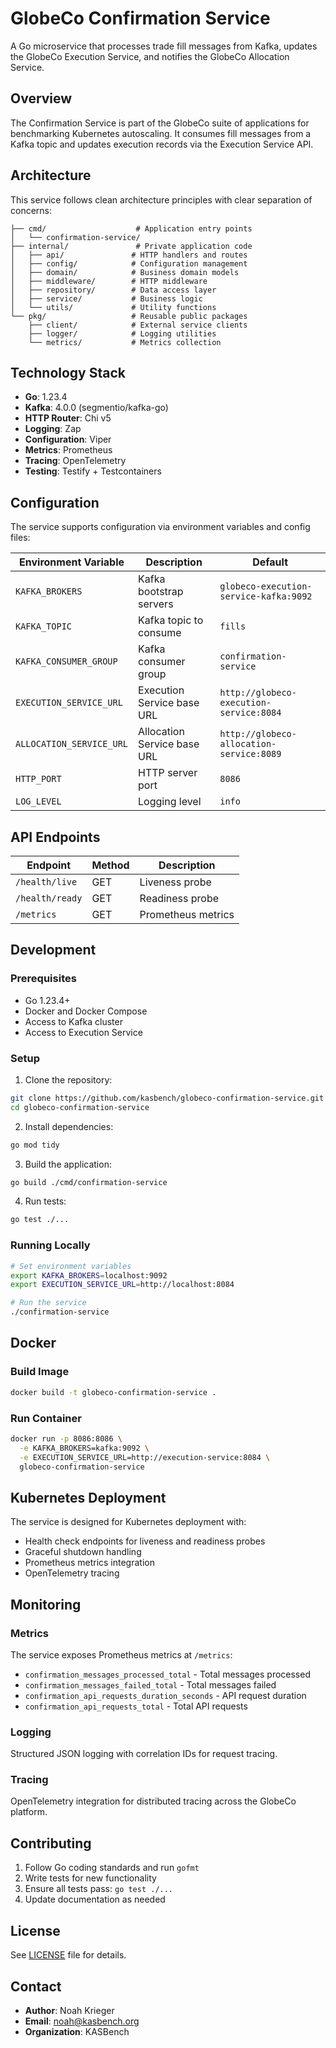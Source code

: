 # GlobeCo Confirmation Service

A Go microservice that processes trade fill messages from Kafka, updates the GlobeCo Execution Service, and notifies the GlobeCo Allocation Service.

## Overview

The Confirmation Service is part of the GlobeCo suite of applications for benchmarking Kubernetes autoscaling. It consumes fill messages from a Kafka topic and updates execution records via the Execution Service API.

## Architecture

This service follows clean architecture principles with clear separation of concerns:

```
├── cmd/                    # Application entry points
│   └── confirmation-service/
├── internal/               # Private application code
│   ├── api/               # HTTP handlers and routes
│   ├── config/            # Configuration management
│   ├── domain/            # Business domain models
│   ├── middleware/        # HTTP middleware
│   ├── repository/        # Data access layer
│   ├── service/           # Business logic
│   └── utils/             # Utility functions
└── pkg/                   # Reusable public packages
    ├── client/            # External service clients
    ├── logger/            # Logging utilities
    └── metrics/           # Metrics collection
```

## Technology Stack

- **Go**: 1.23.4
- **Kafka**: 4.0.0 (segmentio/kafka-go)
- **HTTP Router**: Chi v5
- **Logging**: Zap
- **Configuration**: Viper
- **Metrics**: Prometheus
- **Tracing**: OpenTelemetry
- **Testing**: Testify + Testcontainers

## Configuration

The service supports configuration via environment variables and config files:

| Environment Variable | Description | Default |
|---------------------|-------------|---------|
| `KAFKA_BROKERS` | Kafka bootstrap servers | `globeco-execution-service-kafka:9092` |
| `KAFKA_TOPIC` | Kafka topic to consume | `fills` |
| `KAFKA_CONSUMER_GROUP` | Kafka consumer group | `confirmation-service` |
| `EXECUTION_SERVICE_URL` | Execution Service base URL | `http://globeco-execution-service:8084` |
| `ALLOCATION_SERVICE_URL` | Allocation Service base URL | `http://globeco-allocation-service:8089` |
| `HTTP_PORT` | HTTP server port | `8086` |
| `LOG_LEVEL` | Logging level | `info` |

## API Endpoints

| Endpoint | Method | Description |
|----------|--------|-------------|
| `/health/live` | GET | Liveness probe |
| `/health/ready` | GET | Readiness probe |
| `/metrics` | GET | Prometheus metrics |

## Development

### Prerequisites

- Go 1.23.4+
- Docker and Docker Compose
- Access to Kafka cluster
- Access to Execution Service

### Setup

1. Clone the repository:
```bash
git clone https://github.com/kasbench/globeco-confirmation-service.git
cd globeco-confirmation-service
```

2. Install dependencies:
```bash
go mod tidy
```

3. Build the application:
```bash
go build ./cmd/confirmation-service
```

4. Run tests:
```bash
go test ./...
```

### Running Locally

```bash
# Set environment variables
export KAFKA_BROKERS=localhost:9092
export EXECUTION_SERVICE_URL=http://localhost:8084

# Run the service
./confirmation-service
```

## Docker

### Build Image

```bash
docker build -t globeco-confirmation-service .
```

### Run Container

```bash
docker run -p 8086:8086 \
  -e KAFKA_BROKERS=kafka:9092 \
  -e EXECUTION_SERVICE_URL=http://execution-service:8084 \
  globeco-confirmation-service
```

## Kubernetes Deployment

The service is designed for Kubernetes deployment with:

- Health check endpoints for liveness and readiness probes
- Graceful shutdown handling
- Prometheus metrics integration
- OpenTelemetry tracing

## Monitoring

### Metrics

The service exposes Prometheus metrics at `/metrics`:

- `confirmation_messages_processed_total` - Total messages processed
- `confirmation_messages_failed_total` - Total messages failed
- `confirmation_api_requests_duration_seconds` - API request duration
- `confirmation_api_requests_total` - Total API requests

### Logging

Structured JSON logging with correlation IDs for request tracing.

### Tracing

OpenTelemetry integration for distributed tracing across the GlobeCo platform.

## Contributing

1. Follow Go coding standards and run `gofmt`
2. Write tests for new functionality
3. Ensure all tests pass: `go test ./...`
4. Update documentation as needed

## License

See [LICENSE](LICENSE) file for details.

## Contact

- **Author**: Noah Krieger
- **Email**: noah@kasbench.org
- **Organization**: KASBench
